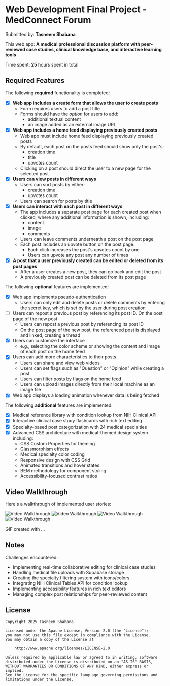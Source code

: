 # Web Development Final Project - MedConnect Forum

Submitted by: **Tasneem Shabana**

This web app: **A medical professional discussion platform with peer-reviewed case studies, clinical knowledge base, and interactive learning tools**

Time spent: **25** hours spent in total

## Required Features

The following **required** functionality is completed:

- [x] **Web app includes a create form that allows the user to create posts**
  - Form requires users to add a post title
  - Forms should have the *option* for users to add: 
    - additional textual content
    - an image added as an external image URL
- [x] **Web app includes a home feed displaying previously created posts**
  - Web app must include home feed displaying previously created posts
  - By default, each post on the posts feed should show only the post's:
    - creation time
    - title 
    - upvotes count
  - Clicking on a post should direct the user to a new page for the selected post
- [x] **Users can view posts in different ways**
  - Users can sort posts by either:
    -  creation time
    -  upvotes count
  - Users can search for posts by title
- [x] **Users can interact with each post in different ways**
  - The app includes a separate post page for each created post when clicked, where any additional information is shown, including:
    - content
    - image
    - comments
  - Users can leave comments underneath a post on the post page
  - Each post includes an upvote button on the post page. 
    - Each click increases the post's upvotes count by one
    - Users can upvote any post any number of times
- [x] **A post that a user previously created can be edited or deleted from its post pages**
  - After a user creates a new post, they can go back and edit the post
  - A previously created post can be deleted from its post page

The following **optional** features are implemented:

- [x] Web app implements pseudo-authentication
  - Users can only edit and delete posts or delete comments by entering the secret key, which is set by the user during post creation
- [ ] Users can repost a previous post by referencing its post ID. On the post page of the new post
  - Users can repost a previous post by referencing its post ID
  - On the post page of the new post, the referenced post is displayed and linked, creating a thread  
- [x] Users can customize the interface
  - e.g., selecting the color scheme or showing the content and image of each post on the home feed
- [x] Users can add more characteristics to their posts
  - Users can share and view web videos
  - Users can set flags such as "Question" or "Opinion" while creating a post
  - Users can filter posts by flags on the home feed
  - Users can upload images directly from their local machine as an image file
- [x] Web app displays a loading animation whenever data is being fetched

The following **additional** features are implemented:

* [x] Medical reference library with condition lookup from NIH Clinical API
* [x] Interactive clinical case study flashcards with rich text editing
* [x] Specialty-based post categorization with 24 medical specialties
* [x] Advanced CSS architecture with medical-themed design system including:
  - CSS Custom Properties for theming
  - Glassmorphism effects
  - Medical specialty color coding
  - Responsive design with CSS Grid
  - Animated transitions and hover states
  - BEM methodology for component styling
  - Accessibility-focused contrast ratios

## Video Walkthrough

Here's a walkthrough of implemented user stories:

<img src='./videos/medical-forum.gif' title='Video Walkthrough' width='' alt='Video Walkthrough' />
<img src='./videos/medical-forum-0.gif' title='Video Walkthrough' width='' alt='Video Walkthrough' />
<img src='./videos/medical-forum-1.gif' title='Video Walkthrough' width='' alt='Video Walkthrough' />
<img src='./videos/medical-forum-2.gif' title='Video Walkthrough' width='' alt='Video Walkthrough' />


<!-- Replace this with whatever GIF tool you used! -->
GIF created with ...  
<!-- Recommended tools:
[Kap](https://getkap.co/) for macOS
[ScreenToGif](https://www.screentogif.com/) for Windows
[peek](https://github.com/phw/peek) for Linux. -->

## Notes

Challenges encountered:
- Implementing real-time collaborative editing for clinical case studies
- Handling medical file uploads with Supabase storage
- Creating the specialty filtering system with icons/colors
- Integrating NIH Clinical Tables API for condition lookup
- Implementing accessibility features in rich text editors
- Managing complex post relationships for peer-reviewed content

## License

    Copyright 2025 Tasneem Shabana

    Licensed under the Apache License, Version 2.0 (the "License");
    you may not use this file except in compliance with the License.
    You may obtain a copy of the License at

        http://www.apache.org/licenses/LICENSE-2.0

    Unless required by applicable law or agreed to in writing, software
    distributed under the License is distributed on an "AS IS" BASIS,
    WITHOUT WARRANTIES OR CONDITIONS OF ANY KIND, either express or implied.
    See the License for the specific language governing permissions and
    limitations under the License.